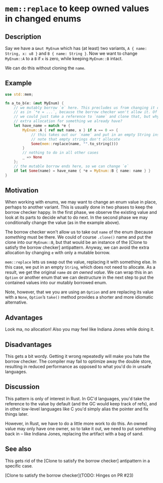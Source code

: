 # `mem::replace` to keep owned values in changed enums

## Description

Say we have a `&mut MyEnum` which has (at least) two variants,
`A { name: String, x: u8 }` and `B { name: String }`. Now we want to change
`MyEnum::A` to a `B` if `x` is zero, while keeping `MyEnum::B` intact.

We can do this without cloning the `name`.

## Example

```rust
use std::mem;

fn a_to_b(e: &mut MyEnum) {
    // we mutably borrow `e` here. This precludes us from changing it directly
    // as in `*e = ...`, because the borrow checker won't allow it. Of course
    // we could just take a reference to `name` and clone that, but why pay an
    // extra allocation for something we already have?
    let have_name = match *e {
        MyEnum::A { ref mut name, x } if x == 0 => {
            // this takes out our `name` and put in an empty String instead
            // note that empty strings don't allocate
            Some(mem::replace(name, "".to_string()))
        }
        // nothing to do in all other cases
        _ => None
    };
    // the mutable borrow ends here, so we can change `e`
    if let Some(name) = have_name { *e = MyEnum::B { name: name } }
}
```


## Motivation

When working with enums, we may want to change an enum value in place, perhaps
to another variant. This is usually done in two phases to keep the borrow
checker happy. In the first phase, we observe the existing value and look at
its parts to decide what to do next. In the second phase we may conditionally
change the value (as in the example above).

The borrow checker won't allow us to take out `name` of the enum (because
*something* must be there. We could of course `.clone()` name and put the clone
into our `MyEnum::B`, but that would be an instance of the [Clone to satisfy
the borrow checker] antipattern. Anyway, we can avoid the extra allocation by
changing `e` with only a mutable borrow.

`mem::replace` lets us swap out the value, replacing it with something else. In
this case, we put in an empty `String`, which does not need to allocate. As a
result, we get the original `name` *as an owned value*. We can wrap this in
an `Option` or another enum that we can destructure in the next step to put the
contained values into our mutably borrowed enum.

Note, however, that we you are using an `Option` and are replacing its
value with a `None`, `Option`’s `take()` method provides a shorter and
more idiomatic alternative.


## Advantages

Look ma, no allocation! Also you may feel like Indiana Jones while doing it.

## Disadvantages

This gets a bit wordy. Getting it wrong repeatedly will make you hate the
borrow checker. The compiler may fail to optimize away the double store,
resulting in reduced performance as opposed to what you'd do in unsafe
languages.

## Discussion

This pattern is only of interest in Rust. In GC'd languages, you'd take the
reference to the value by default (and the GC would keep track of refs), and in
other low-level languages like C you'd simply alias the pointer and fix things
later.

However, in Rust, we have to do a little more work to do this. An owned value
may only have one owner, so to take it out, we need to put something back in –
like Indiana Jones, replacing the artifact with a bag of sand.


## See also

This gets rid of the [Clone to satisfy the borrow checker] antipattern in a
specific case.

[Clone to satisfy the borrow checker](TODO: Hinges on PR #23)
